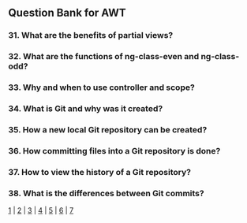 ## Question Bank for AWT

### 31. What are the benefits of partial views?

### 32. What are the functions of ng-class-even and ng-class-odd?

### 33. Why and when to use controller and scope?

### 34. What is Git and why was it created?

### 35. How a new local Git repository can be created?

### 36. How committing files into a Git repository is done?

### 37. How to view the history of a Git repository?

### 38. What is the differences between Git commits?

[1](index.md) | [2](two.md) | [3](three.md) | [4](4.md) | [5](5.md) | [6](6.md) | [7](7.md)
